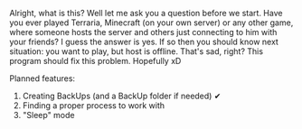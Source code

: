Alright, what is this? Well let me ask you a question before we start. Have you ever played Terraria, Minecraft (on your own server) or any other game, where someone hosts the server and others just connecting to him with your friends? I guess the answer is yes. If so then you should know next situation: you want to play, but host is offline. That's sad, right? This program should fix this problem. Hopefully xD

Planned features:
1. Creating BackUps (and a BackUp folder if needed) ✔
2. Finding a proper process to work with
3. "Sleep" mode
